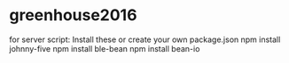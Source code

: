 # greenhouse2016

for server script:
Install these or create your own package.json
npm install johnny-five
npm install ble-bean
npm install bean-io
